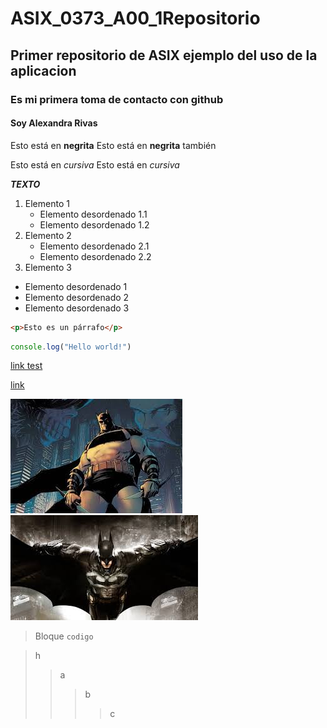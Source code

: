 # ASIX_0373_A00_1Repositorio
## Primer repositorio de ASIX ejemplo del uso de la aplicacion
### Es mi primera toma de contacto con github
#### Soy Alexandra Rivas
Esto está en __negrita__
Esto está en **negrita** también 

Esto está en _cursiva_
Esto está en *cursiva*

__*TEXTO*__

1. Elemento 1
    * Elemento desordenado 1.1
    * Elemento desordenado 1.2
2. Elemento 2
    * Elemento desordenado 2.1
    * Elemento desordenado 2.2
3. Elemento 3

* Elemento desordenado 1
* Elemento desordenado 2
* Elemento desordenado 3

``` html
<p>Esto es un párrafo</p>
```
```js
console.log("Hello world!")
```
[link test](https://www.google.com)

[link](https://markdown.es/ "Manual oficial de Markdown")

![alt text](./imagen1.jpg "Imagen Random de un archivo")   
![alt text](imagen2.jpg "Imagen random de un archivo" ) 


> Bloque
`codigo`

>h
>>a
>>>b
>>>>c

